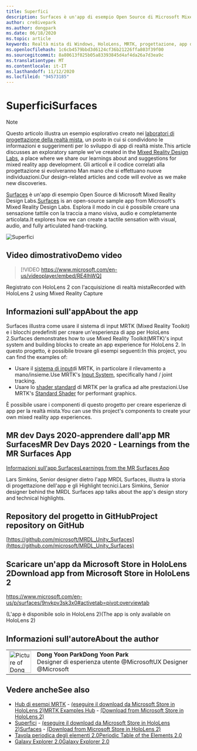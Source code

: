 ```yaml
---
title: Superfici
description: Surfaces è un'app di esempio Open Source di Microsoft Mixed Reality Design Labs. Esplora il modo in cui è possibile creare una sensazione tattile con la traccia a mano visiva, audio e completamente articolata.
author: cre8ivepark
ms.author: dongpark
ms.date: 06/18/2020
ms.topic: article
keywords: Realtà mista di Windows, HoloLens, MRTK, progettazione, app di esempio, controlli
ms.openlocfilehash: 1c6cb4579bbd3d6124cf36b21226ffa803f39f00
ms.sourcegitcommit: 8a80613f025b05a83393845d4af4da26a7d3ea9c
ms.translationtype: MT
ms.contentlocale: it-IT
ms.lasthandoff: 11/12/2020
ms.locfileid: "94573185"
---
```

# <a name="surfaces"></a><span data-ttu-id="86352-105">Superfici</span><span class="sxs-lookup"><span data-stu-id="86352-105">Surfaces</span></span>

>[!NOTE]
><span data-ttu-id="86352-106">Questo articolo illustra un esempio esplorativo creato nei [laboratori di progettazione della realtà mista](https://github.com/Microsoft/MRDesignLabs_Unity), un posto in cui si condividono le informazioni e suggerimenti per lo sviluppo di app di realtà miste.</span><span class="sxs-lookup"><span data-stu-id="86352-106">This article discusses an exploratory sample we’ve created in the [Mixed Reality Design Labs](https://github.com/Microsoft/MRDesignLabs_Unity), a place where we share our learnings about and suggestions for mixed reality app development.</span></span> <span data-ttu-id="86352-107">Gli articoli e il codice correlati alla progettazione si evolveranno Man mano che si effettuano nuove individuazioni.</span><span class="sxs-lookup"><span data-stu-id="86352-107">Our design-related articles and code will evolve as we make new discoveries.</span></span>

<span data-ttu-id="86352-108">[Surfaces](https://github.com/microsoft/MRDL_Unity_Surfaces)  è un'app di esempio Open Source di Microsoft Mixed Reality Design Labs.</span><span class="sxs-lookup"><span data-stu-id="86352-108">[Surfaces](https://github.com/microsoft/MRDL_Unity_Surfaces)  is an open-source sample app from Microsoft's Mixed Reality Design Labs.</span></span> <span data-ttu-id="86352-109">Esplora il modo in cui è possibile creare una sensazione tattile con la traccia a mano visiva, audio e completamente articolata.</span><span class="sxs-lookup"><span data-stu-id="86352-109">It explores how we can create a tactile sensation with visual, audio, and fully articulated hand-tracking.</span></span>

![Superfici](images/MRDL_Surfaces_1.jpg)

## <a name="demo-video"></a><span data-ttu-id="86352-111">Video dimostrativo</span><span class="sxs-lookup"><span data-stu-id="86352-111">Demo video</span></span> 
> [!VIDEO https://www.microsoft.com/en-us/videoplayer/embed/RE4IhWQ]

<span data-ttu-id="86352-112">Registrato con HoloLens 2 con l'acquisizione di realtà mista</span><span class="sxs-lookup"><span data-stu-id="86352-112">Recorded with HoloLens 2 using Mixed Reality Capture</span></span>

## <a name="about-the-app"></a><span data-ttu-id="86352-113">Informazioni sull'app</span><span class="sxs-lookup"><span data-stu-id="86352-113">About the app</span></span>
<span data-ttu-id="86352-114">Surfaces illustra come usare il sistema di input MRTK (Mixed Reality Toolkit) e i blocchi predefiniti per creare un'esperienza di app per HoloLens 2.</span><span class="sxs-lookup"><span data-stu-id="86352-114">Surfaces demonstrates how to use Mixed Reality Toolkit(MRTK)'s input system and building blocks to create an app experience for HoloLens 2.</span></span> <span data-ttu-id="86352-115">In questo progetto, è possibile trovare gli esempi seguenti:</span><span class="sxs-lookup"><span data-stu-id="86352-115">In this project, you can find the examples of:</span></span>
- <span data-ttu-id="86352-116">Usare il [sistema di input](https://microsoft.github.io/MixedRealityToolkit-Unity/Documentation/Input/Overview.html)di MRTK, in particolare il rilevamento a mano/insieme.</span><span class="sxs-lookup"><span data-stu-id="86352-116">Use MRTK's [Input System](https://microsoft.github.io/MixedRealityToolkit-Unity/Documentation/Input/Overview.html), specifically hand / joint tracking.</span></span>
- <span data-ttu-id="86352-117">Usare lo [shader standard](https://microsoft.github.io/MixedRealityToolkit-Unity/Documentation/README_MRTKStandardShader.html) di MRTK per la grafica ad alte prestazioni.</span><span class="sxs-lookup"><span data-stu-id="86352-117">Use MRTK's [Standard Shader](https://microsoft.github.io/MixedRealityToolkit-Unity/Documentation/README_MRTKStandardShader.html) for performant graphics.</span></span>

<span data-ttu-id="86352-118">È possibile usare i componenti di questo progetto per creare esperienze di app per la realtà mista.</span><span class="sxs-lookup"><span data-stu-id="86352-118">You can use this project's components to create your own mixed reality app experiences.</span></span>

## <a name="mr-dev-days-2020---learnings-from-the-mr-surfaces-app"></a><span data-ttu-id="86352-119">MR dev Days 2020-apprendere dall'app MR Surfaces</span><span class="sxs-lookup"><span data-stu-id="86352-119">MR Dev Days 2020 - Learnings from the MR Surfaces App</span></span>
[<span data-ttu-id="86352-120">Informazioni sull'app Surfaces</span><span class="sxs-lookup"><span data-stu-id="86352-120">Learnings from the MR Surfaces App</span></span>](https://channel9.msdn.com/Shows/Docs-Mixed-Reality/Learnings-from-the-MR-Surfaces-App)

<span data-ttu-id="86352-121">Lars Simkins, Senior designer dietro l'app MRDL Surfaces, illustra la storia di progettazione dell'app e gli Highlight tecnici.</span><span class="sxs-lookup"><span data-stu-id="86352-121">Lars Simkins, Senior designer behind the MRDL Surfaces app talks about the app's design story and technical highlights.</span></span>

## <a name="project-repository-on-github"></a><span data-ttu-id="86352-122">Repository del progetto in GitHub</span><span class="sxs-lookup"><span data-stu-id="86352-122">Project repository on GitHub</span></span>
[https://github.com/microsoft/MRDL_Unity_Surfaces](https://github.com/microsoft/MRDL_Unity_Surfaces)

## <a name="download-app-from-microsoft-store-in-hololens-2"></a><span data-ttu-id="86352-123">Scaricare un'app da Microsoft Store in HoloLens 2</span><span class="sxs-lookup"><span data-stu-id="86352-123">Download app from Microsoft Store in HoloLens 2</span></span>
https://www.microsoft.com/en-us/p/surfaces/9nvkpv3sk3x0#activetab=pivot:overviewtab

<span data-ttu-id="86352-124">(L'app è disponibile solo in HoloLens 2)</span><span class="sxs-lookup"><span data-stu-id="86352-124">(The app is only available on HoloLens 2)</span></span>

## <a name="about-the-author"></a><span data-ttu-id="86352-125">Informazioni sull'autore</span><span class="sxs-lookup"><span data-stu-id="86352-125">About the author</span></span>

<table style="border-collapse:collapse" padding-left="0px">
<tr>
<td style="border-style: none" width="60px"><img alt="Picture of Dong Yoon Park" width="60" height="60" src="images/dongyoonpark.jpg"></td>
<td style="border-style: none"><span data-ttu-id="86352-126"><b>Dong Yoon Park</b></span><span class="sxs-lookup"><span data-stu-id="86352-126"><b>Dong Yoon Park</b></span></span><br><span data-ttu-id="86352-127">Designer di esperienza utente @Microsoft</span><span class="sxs-lookup"><span data-stu-id="86352-127">UX Designer @Microsoft</span></span></td>
</tr>
</table>

## <a name="see-also"></a><span data-ttu-id="86352-128">Vedere anche</span><span class="sxs-lookup"><span data-stu-id="86352-128">See also</span></span>

* <span data-ttu-id="86352-129">[Hub di esempi MRTK](https://microsoft.github.io/MixedRealityToolkit-Unity/Documentation/README_ExampleHub.html) - [(eseguire il download da Microsoft Store in HoloLens 2)](https://www.microsoft.com/en-us/p/mrtk-examples-hub/9mv8c39l2sj4)</span><span class="sxs-lookup"><span data-stu-id="86352-129">[MRTK Examples Hub](https://microsoft.github.io/MixedRealityToolkit-Unity/Documentation/README_ExampleHub.html) - [(Download from Microsoft Store in HoloLens 2)](https://www.microsoft.com/en-us/p/mrtk-examples-hub/9mv8c39l2sj4)</span></span>
* <span data-ttu-id="86352-130">[Superfici](sampleapp-surfaces.md) - [(eseguire il download da Microsoft Store in HoloLens 2)](https://www.microsoft.com/en-us/p/surfaces/9nvkpv3sk3x0)</span><span class="sxs-lookup"><span data-stu-id="86352-130">[Surfaces](sampleapp-surfaces.md) - [(Download from Microsoft Store in HoloLens 2)](https://www.microsoft.com/en-us/p/surfaces/9nvkpv3sk3x0)</span></span>
* [<span data-ttu-id="86352-131">Tavola periodica degli elementi 2.0</span><span class="sxs-lookup"><span data-stu-id="86352-131">Periodic Table of the Elements 2.0</span></span>](https://medium.com/@dongyoonpark/bringing-the-periodic-table-of-the-elements-app-to-hololens-2-with-mrtk-v2-a6e3d8362158)
* [<span data-ttu-id="86352-132">Galaxy Explorer 2.0</span><span class="sxs-lookup"><span data-stu-id="86352-132">Galaxy Explorer 2.0</span></span>](galaxy-explorer-update.md)
